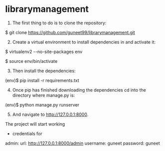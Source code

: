 # librarymanagement

1. The first thing to do is to clone the repository:

  $ git clone https://github.com/guneet99/librarymanagement.git

2. Create a virtual environment to install dependencies in and activate it:

  $ virtualenv2 --no-site-packages env

  $ source env/bin/activate


3. Then install the dependencies:

  (env)$ pip install -r requirements.txt

4. Once pip has finished downloading the dependencies cd into the directory where manage.py is:

  (env)$ python manage.py runserver
  
5. And navigate to http://127.0.0.1:8000.

The project will start working


* credentials for

admin: url: http://127.0.0.1:8000/admin username: guneet password: guneet



